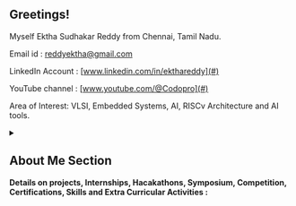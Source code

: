 ## Greetings! 
Myself Ektha Sudhakar Reddy from Chennai, Tamil Nadu.


Email id : reddyektha@gmail.com

LinkedIn Account : [www.linkedin.com/in/ekthareddy](#)

YouTube channel : [www.youtube.com/@Codopro](#)  


Area of Interest: VLSI, Embedded Systems, AI, RISCv Architecture and  AI tools.



<details>
<summary><h2>About Me Section</h2>
   
**Details on projects, Internships, Hacakathons, Symposium, Competition, Certifications, Skills and Extra Curricular Activities :**</summary>

   Final year student at R.M.K. Engineering College pursuing BE Degree on Electronics and Communication Engineering, maintaing the 8.47 CGPA.
Completed my 10th and 12th education from PM Shri Kendriya Vidyalaya of Ambarnath, Maharashtra. Secured 85.6% and 86.6% respectively.


To provide details about me in brief : 

I am a final year student pursuing ECE with VLSI as major degree. I chose VLSI as my major because it is my true passion and one of my area of interest. 
I have showed my dedication and determination to pursue the area of interest by doing various projects and internships from the same field. 
As for the Internships concern, I completed internships at NSIC, Vlsi System Design, Intershala Trainings and currently doing at Plasmid.
Also, to know the problems society is facing, I had done volunteering at Pledge a Smile organization, where I dedicated myself for fundraising, also participated in social media management and content writing on platforms like LinkedIn, Twitter and Instagram.

Moreover, I have done projects on Robotics doamin too, where I showcased my fundamental knowledge by applying to pratical setting.

<details>
   <summary><h3>Projects : All the completed/ongoing projects information are listed below </h3></summary>

As a VLSI student, my passion was not limited to the very same domain, I have passion for FPGA, AI, Embedded Systems and AI Tools too.
This led to curiosity by doing various other projects to concentrate more on complex theories and continously improve myself with evolving technologies.

I have done projects on various platforms.
Which are,

- Xilinx Vivado
- Cadence Virtuoso
- LTspice
- Microwind
- Quartus Prime Lite
- ModelSim - Altera
- RISCv Toolchain
- EDA Playground
- Xilinx ISE
- Tinkercad
- Magic

I have demonstrated my ability to work with FPGA boards aswell, to utilize FPGA board I became profiecient with the Xilinx Vivado Suite and Quartus Prime Lite.

I have briefed out the projects I completed below.
   
<details>
   <summary><h4>Verilog HDL based projects description.</h4></summary>

   I have worked on various types of concepts on verilog programming, ranging from fsm to computer architecture.

These are the projects so far I have worked on, 

- Vending Machine
- Washing Machine
- RISCv Single Cycle Processor
- Hamming Encoder
- Haming Decoder
- SEC-SED Using Hamming technique.

Let's brief it out individually 

<details>
   <summary><h4>Vending Machine using FSM using Verilog Programming on Xilinx Vivado</h4></summary>
   
**What is Vending Machine**

A vending machine is a large self-service, often box-like device that sells small items. You put money or a credit card into the machine, choose what you want to buy by pressing a button or touchscreen, and then the machine gives you the item you selected. It’s a convenient way to buy things quickly without needing to go to a store or interact with a cashier.

In this project we will be using 5, 10, 20 and 50 ruppee coins to purchase a five ruppee product. It will have five case to represent each transaction that are going to have, i.e.,

Moreover, while purchasing goods, if extra money is inserted the vending machine will return back in 5, 10, 20 ruppee coins as they are readily available with almost everyone.

Fore more details on code and performance, Refer this [🔗link](https://github.com/EkthaReddy/Verilog-projects/tree/main/Vending%20Machine).

   
</details>

<details>
   <summary><h4>Washing Machine using FSM using Verilog Programming on Xilinx Vivado</h4></summary>

Implementing the Control System of an  automatic washing using the Finite State Machine model.
The Control System generates the control signals to control the overall operation of the washing machine.

For more details refer this [🔗link](https://github.com/EkthaReddy/Verilog-projects/tree/main/Automated%20Washing%20Machine)  



</details>

<details>
   <summary><h4>8 bit ALU using Verilog Programming on Xilinx Vivado</h4></summary>

Implementation of 8-bit ALU on Xilinx Vivado which is also implemented on FPGA board. In this, it have eight operations to perform, including arithmetic, logical and shift operation,
These are the operation it performed,

- Addition
- Subtraction
- Multiplication
- Left Shift
- Right Shift
- Logical AND
- Logical OR
- Logical XOR


For more details on codes and performance refer this [🔗link](https://github.com/EkthaReddy/8-bit-ALU-using-Verilog-HDL/tree/main). 
</details>

<details>
   <summary><h4>Hamming Encoder using Verilog Programming on Xilinx Vivado</h4></summary>

   This project implements a Hamming Encoder using Verilog HDL in Xilinx Vivado. The encoder generates parity bits and encodes a 4-bit data input into a 7-bit output, detecting and correcting single-bit errors in data transmission. The design follows the Hamming (7,4) code, where 4 bits of data are encoded with 3 parity bits.

For more details on codes and performance refer this [🔗link](https://github.com/EkthaReddy/Hamming-Encoder-using-Verilog-Programming)

</details>

<details>
   <summary><h4>Hamming Decoder using Verilog Programming on Xilinx Vivado</h4></summary>

   This project implements a Hamming Decoder using Verilog on Xilinx Vivado 2024.1. The Hamming Decoder is designed to correct single-bit errors in a 7-bit codeword using the (7,4) Hamming code. This error-correction mechanism is widely used in digital communication and storage systems to improve data reliability.

This project demonstrates the use of Verilog HDL for implementing error detection and correction techniques on FPGA platforms.

For more details on codes and performance refer this [🔗link](https://github.com/EkthaReddy/Hamming-Decoder-using-Verilog-Programming)
   
</details>

<details>
   <summary><h4>SEC-SED Using Hamming technique using Verilog Programming on Xilinx Vivado</h4></summary>

he Verilog implementation of a SEC-SED Hamming Code designed for error detection and correction. The Hamming Code ensures single-bit error correction and two-bit error detection during data transmission, enhancing reliability in digital systems.

Features:
Single Error Correction: Corrects any single-bit errors in the transmitted data.
Single Error Detection: Detects two-bit errors.
Modular Design: Includes separate encoder and decoder modules for modularity and reusability.
Testbench: A comprehensive testbench is provided to verify the functionality of both the encoder and decoder using multiple test cases.
Tools:

Xilinx Vivado 2024.1 for design, simulation, and synthesis.

   For more details on codes and performance refer this [🔗link](https://github.com/EkthaReddy/SEC-SED-Hamming-Technique-using-Xilinx-Vivado-and-Artix-7-FPGA)
</details>

</details>

<details>
   <summary><h4>Cadence Virtuoso</h4></summary>


Cadence Virtuoso, mainly used for schematic diagram and optimization of power, speed and area.

In this platform, I have completed few projects to undertsnad the performanace, functions and ways to innovate the projects. 
Below projects highlights my fundamental knowledge of modern ICs and optimization of CMOS technology.

   
- Five staged current starved VCO
- Rippple Carry Adder
- SRAM
- Full Adder
- 2x1 MUX
- 4x1 Demultiplier

</details> 

<details>
   <summary><h4>FPGA Artix - 7</h4></summary>


To implement a project on FPGA, I have done the systhesis and implementation on Xilinx Vivado to generate bitstream and also provided the pin assignment for I/O

The projects I have Completed are

- Full Adder
- [Hamming Encoder]((https://github.com/EkthaReddy/Hamming-Encoder-using-Verilog-Programming))
- [Haming Decoder]((https://github.com/EkthaReddy/Hamming-Decoder-using-Verilog-Programming)
- [SEC-SED Using Hamming technique.]((https://github.com/EkthaReddy/SEC-SED-Hamming-Technique-using-Xilinx-Vivado-and-Artix-7-FPGA))
  
</details>


   
</details>

<details>
   <summary><h3>Internships : The internship details are given below</h3></summary>
   
**Ongoing**

- Currently, doing internship at Plasmid for embedded systems.
- Time period: September to October 

**Completed** 

- Completed intership on VLSI Design at Intershala, covering concepts on combinational and sequential circuits, FSMs, System design using FPGA, and project to be done by the end of internship.

   - This internship is helpful for building my knowledge and skills on VLSI design and also provide project as a practical based learning.
     
- I have completed my internship on RISC-V and VLSI Design using the mini board at VLSI System Design under the guidance of Kunal Ghosh.

Checkout the repository for more details on the internship 
- [VSDSquadron Mini Internship](https://github.com/EkthaReddy/VSDSquadron-Mini-Internship)

</details>

<details>
   <summary><h3>Certifications</h3></summary>
   
Refer this to see the certifications I earned [🔗link](https://www.linkedin.com/in/ekthareddy/details/certifications/)
   
</details>


<details>
   <summary><h4>Skills</h4></summary>
   
</details>

<!--
<details>
   <summary><h4>Hackathons</h4></summary>
   
</details>




<details>
   <summary><h4></h4></summary>
   
</details>









</details>























I am in my final years of B.E. Degree in Electronics and Communication Engineering with VLSI honours.

In this account, you will find the Verilog related subjects

- [RISC-V Single Cycle Processor](https://github.com/EkthaReddy/RISC-V-Single-Cycle-Processor).
- [31 Days of Verilog Challenge](https://github.com/EkthaReddy/30-Days-of---Daily-Verilog-Programming-Challenge-) firstly opted on LinkedIn.  
- [Verilog projects](https://github.com/EkthaReddy/Verilog-projects).


### Want to know more about me ? 
Check out the linkedIn account at [www.linkedin.com/in/ekthareddy](#) for projects and certification I have completed or currently doing.

Make sure to visit the YouTube channel at [www.youtube.com/@Codopro](#) for Verilog Codes, Verilog projects and Podcasts to be a version 7.0

### Internship 

<!--



-->
